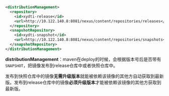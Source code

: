 ```xml
<distributionManagement>
  <repository>
    <id>xydti-release</id>
    <url>http://10.122.140.8:8081/nexus/content/repositories/releases</url>
  </repository>
  <snapshotRepository>
    <id>xydti-snapshot</id>
    <url>http://10.122.140.8:8081/nexus/content/repositories/snapshots</url>
  </snapshotRepository>
</distributionManagement>
```

**distributionManagement**：maven在deploy的时候，会根据版本号后是否带有`SNAPSHOT`，把镜像发布到release仓库中或者快照仓库中。

发布到快照仓库中的镜像**无需升级版本**就能被依赖该镜像的其他方自动获取到最新版。发布到release仓库中的镜像**必须升级版本**才能被依赖该镜像的其他方获取到最新版。

